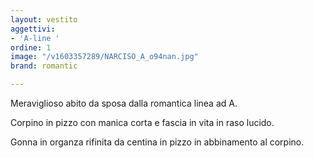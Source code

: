 ```yaml
---
layout: vestito
aggettivi:
- 'A-line '
ordine: 1
image: "/v1603357289/NARCISO_A_o94nan.jpg"
brand: romantic

---
```

Meraviglioso abito da sposa dalla romantica linea ad A.

Corpino in pizzo con manica corta e fascia in vita in raso lucido.

Gonna in organza rifinita da centina in pizzo in abbinamento al corpino.